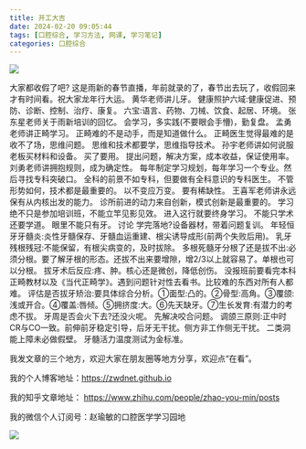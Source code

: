 ```yaml
---
title: 开工大吉
date: 2024-02-20 09:05:44
tags: [口腔综合, 学习方法, 网课, 学习笔记]
categories: 口腔综合
---
```


![](https://zymblog-1258069789.cos.ap-chengdu.myqcloud.com/blog0435-open/01.jpg)

大家都收假了吧?
这是雨新的春节直播，年前就录的了，春节出去玩了，收假回来才有时间看。祝大家龙年行大运。
黄华老师讲儿牙。
健康照护六域:健康促进、预防、诊断、控制、治疗、康复。
六宝:语言、药物、刀械、饮食、起居、环境。
张东星老师关于雨新培训的回忆。
会学习，多实践(不要眼会手懵)，勤复盘。
孟勇老师讲正畸学习。
正畸难的不是动手，而是知道做什么。
正畸医生觉得最难的是收不了场，思维问题。
思维和技术都要学，思维指导技术。
孙宇老师讲如何说服老板买材料和设备。
买了要用。
提出问题，解决方案，成本收益，保证使用率。
刘勇老师讲拥抱规则，成为确定性。
每年制定学习规划，每年学习一个专业。然后寻找专科突破口。
全科的前景不如专科，但要做有全科意识的专科医生。
不管形势如何，技术都是最重要的。
以不变应万变。
要有稀缺性。
王喜军老师讲永远保有从内核出发的能力。
诊所前进的动力来自创新，模式创新是最重要的。
学习绝不只是参加培训班，不能立竿见影见效。
进入这行就要终身学习。
不能只学术还要学道。
眼里不能只有牙。
讨论
学完落地?设备器材，带着问题复训。
年轻恒牙牙髓炎:炎性牙髓保存、牙髓血运重建、根尖诱导成形(前两个失败后用)。
乳牙残根残冠:不能保留，有根尖病变的，及时拔除。
多根死髓牙分根了还是拔不出:必须分根。要了解牙根的形态。还拔不出来要增隙，增2/3以上就容易了。单根也可以分根。
拔牙术后反应:疼、肿。核心还是微创，降低创伤。
没报班前要看完本科正畸教材以及《当代正畸学》。遇到问题针对性去看书。比较难的东西对所有人都难。
评估是否拔牙矫治:要具体综合分析。①面型:凸的。②骨型:高角。③覆颌:浅或开合。④覆盖:唇倾。⑤拥挤度:大。⑥先天缺牙。⑦生长发育:有潜力的考虑不拔。
牙周是否会火下去?还没火呢。
先解决咬合问题。
调颌三原则:正中时CR与CO一致。前伸前牙稳定引导，后牙无干扰。侧方非工作侧无干扰。
二类洞能上障未必做假壁。
牙髓活力温度测试为金标准。





我发文章的三个地方，欢迎大家在朋友圈等地方分享，欢迎点“在看”。

我的个人博客地址：https://zwdnet.github.io

我的知乎文章地址： https://www.zhihu.com/people/zhao-you-min/posts

我的微信个人订阅号：赵瑜敏的口腔医学学习园地

![](https://zymblog-1258069789.cos.ap-chengdu.myqcloud.com/other/wx.jpg)

